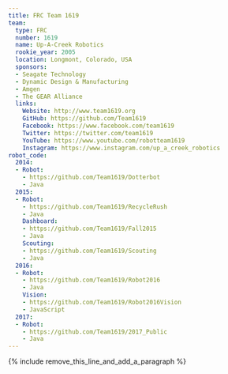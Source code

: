 ```yaml
---
title: FRC Team 1619
team:
  type: FRC
  number: 1619
  name: Up-A-Creek Robotics
  rookie_year: 2005
  location: Longmont, Colorado, USA
  sponsors:
  - Seagate Technology
  - Dynamic Design & Manufacturing
  - Amgen
  - The GEAR Alliance
  links:
    Website: http://www.team1619.org
    GitHub: https://github.com/Team1619
    Facebook: https://www.facebook.com/team1619
    Twitter: https://twitter.com/team1619
    YouTube: https://www.youtube.com/robotteam1619
    Instagram: https://www.instagram.com/up_a_creek_robotics
robot_code:
  2014:
  - Robot:
    - https://github.com/Team1619/Dotterbot
    - Java
  2015:
  - Robot:
    - https://github.com/Team1619/RecycleRush
    - Java
    Dashboard:
    - https://github.com/Team1619/Fall2015
    - Java
    Scouting:
    - https://github.com/Team1619/Scouting
    - Java
  2016:
  - Robot:
    - https://github.com/Team1619/Robot2016
    - Java
    Vision:
    - https://github.com/Team1619/Robot2016Vision
    - JavaScript
  2017:
  - Robot:
    - https://github.com/Team1619/2017_Public
    - Java
---
```


{% include remove_this_line_and_add_a_paragraph %}